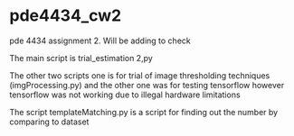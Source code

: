 # pde4434_cw2
 pde 4434 assignment 2. Will be adding to check


The main script is trial_estimation 2,py

The other two scripts one is for trial of image thresholding techniques (imgProcessing.py) and the other one was for testing tensorflow however tensorflow was not working due to illegal hardware limitations 

The script templateMatching.py is a script for finding out the number by comparing to dataset